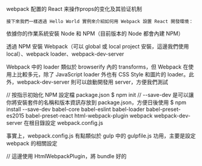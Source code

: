 webpack 配置的 React 来操作props的变化及其验证机制

    接下來我們一樣透過 Hello World 實例來介紹如何用 Webpack 設置 React 開發環境：

依據你的作業系統安裝 Node 和 NPM（目前版本的 Node 都會內建 NPM）

透過 NPM 安裝 Webpack（可以 global 或 local project 安裝，這邊我們使用 local）、webpack loader、webpack-dev-server

Webpack 中的 loader 類似於 browserify 內的 transforms，但 Webpack 在使用上比較多元，除了 JavaScript loader 外也有 CSS Style 和圖片的 loader。此外，webpack-dev-server 則可以啟動開發用 server，方便我們測試

// 按指示初始化 NPM 設定檔 package.json
$ npm init 
// --save-dev 是可以讓你將安裝套件的名稱和版本資訊存放到 package.json，方便日後使用
$ npm install --save-dev babel-core babel-eslint babel-loader babel-preset-es2015 babel-preset-react html-webpack-plugin webpack webpack-dev-server
在根目錄設定 webpack.config.js

事實上，webpack.config.js 有點類似於 gulp 中的 gulpfile.js 功用，主要是設定 webpack 的相關設定

// 這邊使用 HtmlWebpackPlugin，將 bundle 好的 <script> 插入到 body。${__dirname} 為 ES6 語法對應到 __dirname  
const HtmlWebpackPlugin = require('html-webpack-plugin');

const HTMLWebpackPluginConfig = new HtmlWebpackPlugin({
  template: `${__dirname}/app/index.html`,
  filename: 'index.html',
  inject: 'body',
});

module.exports = {
  // 檔案起始點從 entry 進入，因為是陣列所以也可以是多個檔案
  entry: [
    './app/index.js',
  ],
  // output 是放入產生出來的結果的相關參數
  output: {
    path: `${__dirname}/dist`,
    filename: 'index_bundle.js',
  },
  module: {
    // loaders 則是放欲使用的 loaders，在這邊是使用 babel-loader 將所有 .js（這邊用到正則式）相關檔案（排除了 npm 安裝的套件位置 node_modules）轉譯成瀏覽器可以閱讀的 JavaScript。preset 則是使用的 babel 轉譯規則，這邊使用 react、es2015。若是已經單獨使用 .babelrc 作為 presets 設定的話，則可以省略 query
    loaders: [
      {
        test: /\.js$/,
        exclude: /node_modules/,
        loader: 'babel-loader',
        query: {
          presets: ['es2015', 'react'],
        },
      },
    ],
  },
  // devServer 則是 webpack-dev-server 設定
  devServer: {
    inline: true,
    port: 8008,
  },
  // plugins 放置所使用的外掛
  plugins: [HTMLWebpackPluginConfig],
};
在根目錄設定 .babelrc

{
  "presets": [
    "es2015",
    "react",
  ],
  "plugins": []
}
安裝 react 和 react-dom

$ npm install --save react react-dom
撰寫 Component（記得把 index.html 以及 index.js 放到 app 資料夾底下喔！） index.html

<!DOCTYPE html>
<html lang="en">
<head>
    <meta charset="UTF-8">
    <title>React Setup</title>
    <link rel="stylesheet" type="text/css" href="//maxcdn.bootstrapcdn.com/bootstrap/3.3.6/css/bootstrap.min.css">
</head>
<body>
    <!-- 欲插入 React Component 的位置 -->
    <div id="app"></div>
</body>
</html>
index.js

import React from 'react';
import ReactDOM from 'react-dom';

class App extends React.Component {
  constructor(props) {
    super(props);
    this.state = {
    };
  }
  render() {
    return (
      <div>
        <h1>Hello, World!</h1>
      </div>
    );
  }
}

ReactDOM.render(<App />, document.getElementById('app'));
在終端機使用 webpack 進行成果展示，webpack 相關指令：

webpack：會在開發模式下開始一次性的建置
webpack -p：會建置 production 的程式碼
webpack --watch：會監聽程式碼的修改，當儲存時有異動時會更新檔案
webpack -d：加入 source maps 檔案
webpack --progress --colors：加上處理進度與顏色
如果不想每次都打一長串的指令碼的話可以使用 package.json 中的 scripts 設定

"scripts": {
  "dev": "webpack-dev-server --devtool eval --progress --colors --content-base build"
}
然後在終端機執行：

$ npm run dev
當我們此時我們可以打開瀏覽器輸入 http://localhost:8008 ，就可以看到 Hello, world! 了！